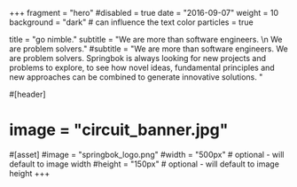+++
fragment = "hero"
#disabled = true
date = "2016-09-07"
weight = 10
background = "dark" # can influence the text color
particles = true

title = "go nimble."
subtitle = "We are more than software engineers. \n We are problem solvers."
#subtitle = "We are more than software engineers. We are problem solvers. Springbok is always looking for new projects and problems to explore, to see how novel ideas, fundamental principles and new approaches can be combined to generate innovative solutions. "

#[header]
#  image = "circuit_banner.jpg"

#[asset]
  #image = "springbok_logo.png"
  #width = "500px" # optional - will default to image width
  #height = "150px" # optional - will default to image height
+++
